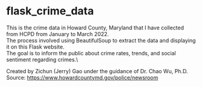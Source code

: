 # flask_crime_data

This is the crime data in Howard County, Maryland that I have collected from HCPD from January to March 2022.\
The process involved using BeautifulSoup to extract the data and displaying it on this Flask website.\
The goal is to inform the public about crime rates, trends, and social sentiment regarding crimes.\

Created by Zichun (Jerry) Gao under the guidance of Dr. Chao Wu, Ph.D.\
Source: https://www.howardcountymd.gov/police/newsroom
